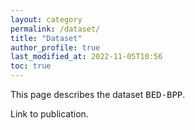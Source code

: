 ```yaml
---
layout: category
permalink: /dataset/
title: "Dataset"
author_profile: true
last_modified_at: 2022-11-05T10:56
toc: true
---
```


This page describes the dataset <tt>BED-BPP</tt>.

Link to publication.


